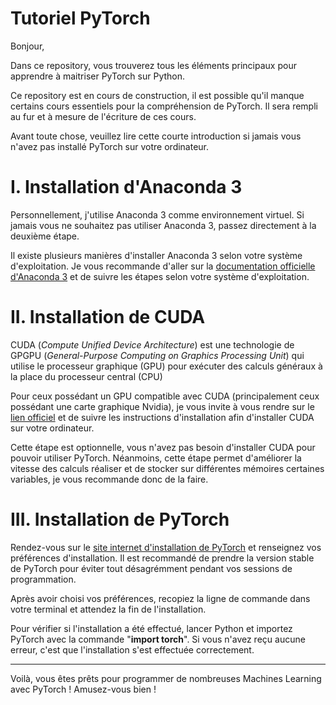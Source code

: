 # Tutoriel PyTorch

Bonjour,

Dans ce repository, vous trouverez tous les éléments principaux pour apprendre à maitriser PyTorch sur Python.

Ce repository est en cours de construction, il est possible qu'il manque certains cours essentiels pour la compréhension de PyTorch. Il sera rempli au fur et à mesure de l'écriture de ces cours.

Avant toute chose, veuillez lire cette courte introduction si jamais vous n'avez pas installé PyTorch sur votre ordinateur. 

# I. Installation d'Anaconda 3

Personnellement, j'utilise Anaconda 3 comme environnement virtuel. Si jamais vous ne souhaitez pas utiliser Anaconda 3, passez directement à la deuxième étape.  

Il existe plusieurs manières d'installer Anaconda 3 selon votre système d'exploitation. Je vous recommande d'aller sur la [documentation officielle d'Anaconda 3](https://docs.anaconda.com/anaconda/install/) et de suivre les étapes selon votre système d'exploitation. 

# II. Installation de CUDA 

CUDA (_Compute Unified Device Architecture_) est une technologie de GPGPU (_General-Purpose Computing on Graphics Processing Unit_) qui utilise le processeur graphique (GPU) pour exécuter des calculs généraux à la place du processeur central (CPU)

Pour ceux possédant un GPU compatible avec CUDA (principalement ceux possédant une carte graphique Nvidia), je vous invite à vous rendre sur le [lien officiel](https://developer.nvidia.com/cuda-11.3.0-download-archive) et de suivre les instructions d'installation afin d'installer CUDA sur votre ordinateur.

Cette étape est optionnelle, vous n'avez pas besoin d'installer CUDA pour pouvoir utiliser PyTorch. Néanmoins, cette étape permet d'améliorer la vitesse des calculs réaliser et de stocker sur différentes mémoires certaines variables, je vous recommande donc de la faire. 

# III. Installation de PyTorch 

Rendez-vous sur le [site internet d'installation de PyTorch](https://pytorch.org/get-started/locally/) et renseignez vos préférences d'installation. Il est recommandé de prendre la version stable de PyTorch pour éviter tout désagrémment pendant vos sessions de programmation. 

Après avoir choisi vos préférences, recopiez la ligne de commande dans votre terminal et attendez la fin de l'installation. 

Pour vérifier si l'installation a été effectué, lancer Python et importez PyTorch avec la commande "**import torch**". Si vous n'avez reçu aucune erreur, c'est que l'installation s'est effectuée correctement. 

_____________________________________________________________

Voilà, vous êtes prêts pour programmer de nombreuses Machines Learning avec PyTorch ! Amusez-vous bien ! 
